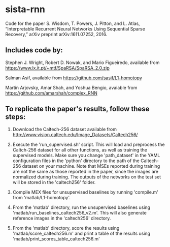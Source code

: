 # sista-rnn
Code for the paper
S. Wisdom, T. Powers, J. Pitton, and L. Atlas, “Interpretable Recurrent Neural Networks Using Sequential Sparse Recovery,” arXiv preprint arXiv:1611.07252, 2016.



## Includes code by:

Stephen J. Wright, Robert D. Nowak, and Mario Figueiredo, available from https://www.lx.it.pt/~mtf/SpaRSA/SpaRSA_2.0.zip

Salman Asif, available from https://github.com/sasif/L1-homotopy

Martin Arjovsky, Amar Shah, and Yoshua Bengio, avaiable from https://github.com/amarshah/complex_RNN



## To replicate the paper's results, follow these steps:

1) Download the Caltech-256 dataset available from http://www.vision.caltech.edu/Image_Datasets/Caltech256/

2) Execute the 'run_supervised.sh' script. This will load and preprocess the Caltch-256 dataset for all other functions, as well as training the supervised models. Make sure you change 'path_dataset' in the YAML configuration files in the 'python' directory to the path of the Caltech-256 dataset on your machine. Note that MSEs reported during training are not the same as those reported in the paper, since the images are normalized during training. The outputs of the networks on the test set will be stored in the 'caltech256' folder.

3) Compile MEX files for unsupervised baselines by running 'compile.m' from 'matlab/L1-homotopy'.

4) From the 'matlab' directory, run the unsupervised baselines using 'matlab/run_baselines_caltech256_v2.m'. This will also generate reference images in the 'caltech256' directory.

5) From the 'matlab' directory, score the results using 'matlab/score_caltech256.m' and print a table of the results using 'matlab/print_scores_table_caltech256.m'

